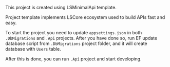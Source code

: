 This project is created using LSMinimalApi template.

Project template implements LSCore ecosystem used to build APIs fast and easy.

To start the project you need to update `appsettings.json` in both `.DbMigrations` and `.Api` projects.
After you have done so, run EF update database script from `.DbMigrations` project folder, and it will create database with `Users` table.

After this is done, you can run `.Api` project and start developing.
